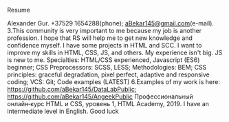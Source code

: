 Resume

Alexander Gur.
+37529 1654288(phone); aBekar145@gmail.com(e-mail). 3.This community is very important to me because my job is another profession. I hope that RS will help me to get new knowledge and confidence myself. I have some projects in HTML and SCC. I want to improve my skills in HTML, CSS, JS, and others. My experience isn't big. JS is new to me.
Specialties: HTML/CSS experienced, Javascript (ES6) beginner; CSS Preprocessors: SCSS, LESS; Methodologies: BEM; CSS principles: graceful degradation, pixel perfect, adaptive and responsive coding; VCS: Git;
Code examples (LATEST) 6.Examples of my work is here: https://github.com/aBekar145/DataLabPublic; https://github.com/aBekar145/AngeekPublic
Профессиональный онлайн‑курс HTML и CSS, уровень 1, HTML Academy, 2019.
I have an intermediate level in English. Good luck
